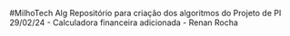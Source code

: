 #MilhoTech Alg
Repositório para criação dos algoritmos do Projeto de PI <br>
29/02/24 - Calculadora financeira adicionada - Renan Rocha
